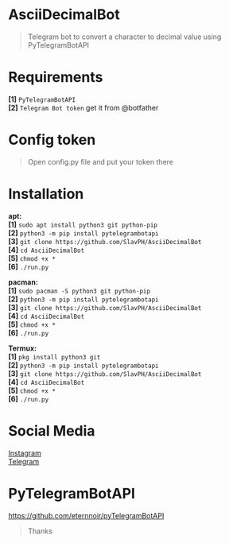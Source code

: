 # AsciiDecimalBot
>Telegram bot to convert a character to decimal value using PyTelegramBotAPI                           

# Requirements                      
**[1]** `PyTelegramBotAPI`                                                   
**[2]** `Telegram Bot token` get it from @botfather                                    

# Config token
>Open config.py file and put your token there

# Installation                    
**apt:**                                                        
**[1]** `sudo apt install python3 git python-pip`                            
**[2]** `python3 -m pip install pytelegrambotapi`                                 
**[3]** `git clone https://github.com/SlavPH/AsciiDecimalBot`                             
**[4]** `cd AsciiDecimalBot`               
**[5]** `chmod +x *`                                                    
**[6]** `./run.py`                                            

**pacman:**                             
**[1]** `sudo pacman -S python3 git python-pip`                          
**[2]** `python3 -m pip install pytelegrambotapi`                                          
**[3]** `git clone https://github.com/SlavPH/AsciiDecimalBot`                                                  
**[4]** `cd AsciiDecimalBot`               
**[5]** `chmod +x *`                                                    
**[6]** `./run.py`                                                            
                            

**Termux:**                    
**[1]** `pkg install python3 git`                                      
**[2]** `python3 -m pip install pytelegrambotapi`                                    
**[3]** `git clone https://github.com/SlavPH/AsciiDecimalBot`                                                              
**[4]** `cd AsciiDecimalBot`               
**[5]** `chmod +x *`                  
**[6]** `./run.py`                                        

# Social Media
[Instagram](https://instagram.com/theslavph)                                                                                
[Telegram](https://telegram.me/slavph)                                           

# PyTelegramBotAPI                        
https://github.com/eternnoir/pyTelegramBotAPI 

> Thanks 

